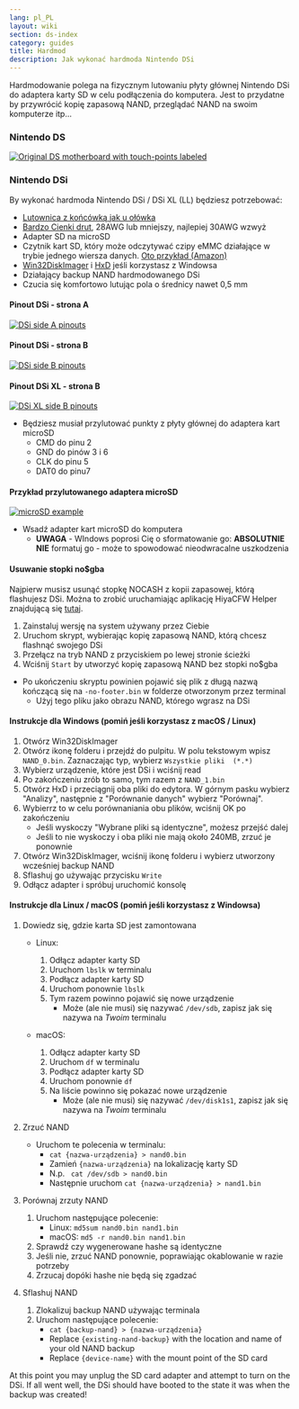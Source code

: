 ```yaml
---
lang: pl_PL
layout: wiki
section: ds-index
category: guides
title: Hardmod
description: Jak wykonać hardmoda Nintendo DSi
---
```


Hardmodowanie polega na fizycznym lutowaniu płyty głównej Nintendo DSi do adaptera karty SD w celu podłączenia do komputera. Jest to przydatne by przywrócić kopię zapasową NAND, przeglądać NAND na swoim komputerze itp...

### Nintendo DS
[![Original DS motherboard with touch-points labeled](/assets/images/ds-hardmod/mobo_pinout.png)](/assets/images/ds-hardmod/mobo_pinout.png)

### Nintendo DSi

By wykonać hardmoda Nintendo DSi / DSi XL (LL) będziesz potrzebować:
   - [Lutownica z końcówką jak u ołówka](https://www.amazon.com/dp/B01N4571Q6)
   - [Bardzo Cienki drut](https://allegro.pl/oferta/drut-ok-30awg-drut-miedziany-ocynowany-10161055095), 28AWG lub mniejszy, najlepiej 30AWG wzwyż
   - Adapter SD na microSD
   - Czytnik kart SD, który może odczytywać czipy eMMC działające w trybie jednego wiersza danych. [Oto przykład (Amazon)](https://www.amazon.com/dp/B006T9B6R2)
   - [Win32DiskImager](https://sourceforge.net/projects/win32diskimager/) i [HxD](https://mh-nexus.de/en/downloads.php?product=HxD20) jeśli korzystasz z Windowsa
   - Działający backup NAND hardmodowanego DSi
   - Czucia się komfortowo lutując pola o średnicy nawet 0,5 mm

#### Pinout DSi - strona A
[![DSi side A pinouts](/assets/images/dsi-hardmod/side_a.jpg)](/assets/images/dsi-hardmod/side_a.jpg)
#### Pinout DSi - strona B
[![DSi side B pinouts](/assets/images/dsi-hardmod/side_b.png)](/assets/images/dsi-hardmod/side_b.png)
#### Pinout DSi XL - strona B
[![DSi XL side B pinouts](/assets/images/dsi-hardmod/dsi_xl_side_b.png)](/assets/images/dsi-hardmod/dsi_xl_side_b.png)

- Będziesz musiał przylutować punkty z płyty głównej do adaptera kart microSD
   - CMD do pinu 2
   - GND do pinów 3 i 6
   - CLK do pinu 5
   - DAT0 do pinu7

#### Przykład przylutowanego adaptera microSD
[![microSD example](/assets/images/dsi-hardmod/sd.jpg)](/assets/images/dsi-hardmod/sd.jpg)

- Wsadź adapter kart microSD do komputera
   - **UWAGA** - WIndows poprosi Cię o sformatowanie go: **ABSOLUTNIE NIE** formatuj go - może to spowodować nieodwracalne uszkodzenia

#### Usuwanie stopki no$gba
Najpierw musisz usunąć stopkę NOCASH z kopii zapasowej, którą flashujesz DSi. Można to zrobić uruchamiając aplikację HiyaCFW Helper znajdującą się [tutaj](https://github.com/mondul/HiyaCFW-Helper/releases/latest).

1. Zainstaluj wersję na system używany przez Ciebie
1. Uruchom skrypt, wybierając kopię zapasową NAND, którą chcesz flashnąć swojego DSi
1. Przełącz na tryb NAND z przyciskiem po lewej stronie ścieżki
1. Wciśnij `Start` by utworzyć kopię zapasową NAND bez stopki no$gba

- Po ukończeniu skryptu powinien pojawić się plik z długą nazwą kończącą się na `-no-footer.bin` w folderze otworzonym przez terminal
   - Użyj tego pliku jako obrazu NAND, którego wgrasz na DSi


#### Instrukcje dla Windows (pomiń jeśli korzystasz z macOS / Linux)

1. Otwórz Win32DiskImager
1. Otwórz ikonę folderu i przejdź do pulpitu. W polu tekstowym wpisz `NAND_0.bin`. Zaznaczając typ, wybierz `Wszystkie pliki  (*.*)`
1. Wybierz urządzenie, które jest DSi i wciśnij read
1. Po zakończeniu zrób to samo, tym razem z `NAND_1.bin`
1. Otwórz HxD i przeciągnij oba pliki do edytora. W górnym pasku wybierz "Analizy", następnie z "Porównanie danych" wybierz "Porównaj".
1. Wybierrz to w celu porównaniania obu plików, wciśnij OK po zakończeniu
   - Jeśli wyskoczy "Wybrane pliki są identyczne", możesz przejść dalej
   - Jeśli to nie wyskoczy i oba pliki nie mają około 240MB, zrzuć je ponownie
1. Otwórz Win32DiskImager, wciśnij ikonę folderu i wybierz utworzony wcześniej backup NAND
1. Sflashuj go używając przycisku `Write`
1. Odłącz adapter i spróbuj uruchomić konsolę

#### Instrukcje dla Linux / macOS (pomiń jeśli korzystasz z Windowsa)


1. Dowiedz się, gdzie karta SD jest zamontowana
   - Linux:
      1. Odłącz adapter karty SD
      1. Uruchom `lbslk` w terminalu
      1. Podłącz adapter karty SD
      1. Uruchom ponownie `lbslk`
      1. Tym razem powinno pojawić się nowe urządzenie
         - Może (ale nie musi) się nazywać `/dev/sdb`, zapisz jak się nazywa na *Twoim* terminalu

   - macOS:
      1. Odłącz adapter karty SD
      1. Uruchom `df` w terminalu
      1. Podłącz adapter karty SD
      1. Uruchom ponownie `df`
      1. Na liście powinno się pokazać nowe urządzenie
         - Może (ale nie musi) się nazywać `/dev/disk1s1`, zapisz jak się nazywa na *Twoim* terminalu

1. Zrzuć NAND
   - Uruchom te polecenia w terminalu:
      - `cat {nazwa-urządzenia} > nand0.bin`
      - Zamień `{nazwa-urządzenia}` na lokalizację karty SD
      - N.p. ` cat /dev/sdb > nand0.bin`
      - Następnie uruchom `cat {nazwa-urządzenia} > nand1.bin`


1. Porównaj zrzuty NAND
   1. Uruchom następujące polecenie:
      - Linux: `md5sum nand0.bin nand1.bin`
      - macOS: `md5 -r nand0.bin nand1.bin`
   1. Sprawdź czy wygenerowane hashe są identyczne
   1. Jeśli nie, zrzuć NAND ponownie, poprawiając okablowanie w razie potrzeby
   1. Zrzucaj dopóki hashe nie będą się zgadzać

1. Sflashuj NAND
   1. Zlokalizuj backup NAND używając terminala
   1. Uruchom następujące polecenie:
      - `cat {backup-nand} > {nazwa-urządzenia}`
      - Replace `{existing-nand-backup}` with the location and name of your old NAND backup
      - Replace `{device-name}` with the mount point of the SD card

At this point you may unplug the SD card adapter and attempt to turn on the DSi. If all went well, the DSi should have booted to the state it was when the backup was created!
